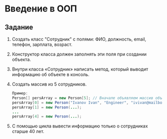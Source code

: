 # Введение в ООП

## Задание

1. Создать класс "Сотрудник" с полями: ФИО, должность, email, телефон, зарплата, возраст.

1. Конструктор класса должен заполнять эти поля при создании объекта.

1. Внутри класса «Сотрудник» написать метод, который выводит информацию об объекте в консоль.

1. Создать массив из 5 сотрудников.

    ```Java
    Пример:
    Person[] persArray = new Person[5]; // Вначале объявляем массив объектов
    persArray[0] = new Person("Ivanov Ivan", "Engineer", "ivivan@mailbox.com", "892312312", 30000, 30); // потом для каждой ячейки массива задаем объект
    persArray[1] = new Person(...);
    ...
    persArray[4] = new Person(...); 
    ```

1. С помощью цикла вывести информацию только о сотрудниках старше 40 лет.
